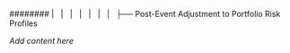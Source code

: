 ######## |   |   |   |   |   |   |   ├── Post-Event Adjustment to Portfolio Risk Profiles

*Add content here*